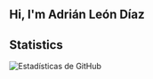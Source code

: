 ## Hi, I'm Adrián León Díaz

<!--
**AdrianLeonDiaz/AdrianLeonDiaz** is a ✨ _special_ ✨ repository because its `README.md` (this file) appears on your GitHub profile.

Here are some ideas to get you started:

- 🔭 I’m currently working on ...
- 🌱 I’m currently learning ...
- 👯 I’m looking to collaborate on ...
- 🤔 I’m looking for help with ...
- 💬 Ask me about ...
- 📫 How to reach me: ...
- 😄 Pronouns: ...
- ⚡ Fun fact: ...
-->

## Statistics
![Estadísticas de GitHub](https://github-readme-stats.vercel.app/api?username=AdrianLeonDiaz&show_icons=true&count_private=true&hide=prs&theme=radical)





